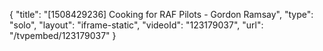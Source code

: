 {
    "title": "[1508429236] Cooking for RAF Pilots - Gordon Ramsay",
    "type": "solo",
    "layout": "iframe-static",
    "videoId": "123179037",
    "url": "\/tvpembed\/123179037"
}